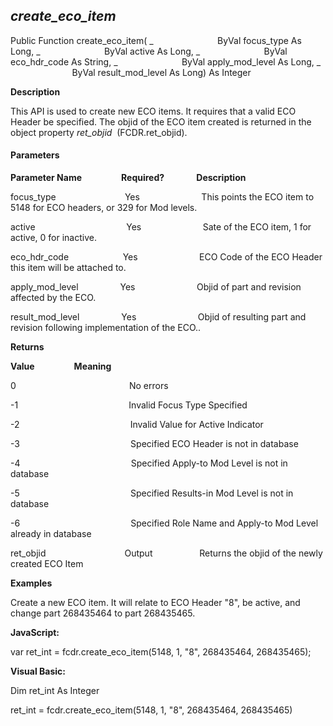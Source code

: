 _create_eco_item_
-------------------

Public Function create_eco_item( _
                         ByVal focus_type As Long, _
                         ByVal active As Long, _
                         ByVal eco_hdr_code As String, _
                         ByVal apply_mod_level As Long, _
                         ByVal result_mod_level As Long) As Integer

**Description**

This API is used to create new ECO items. It requires that a valid ECO Header be specified. The objid of the ECO item created is returned in the object property _ret_objid_  (FCDR.ret_objid).

#### Parameters
**Parameter Name**                **Required?**             **Description**

focus_type                            Yes                         This points the ECO item to 5148 for ECO headers, or 329 for Mod levels.

active                                     Yes                         Sate of the ECO item, 1 for active, 0 for inactive.

eco_hdr_code                      Yes                         ECO Code of the ECO Header this item will be attached to.

apply_mod_level                 Yes                         Objid of part and revision affected by the ECO.

result_mod_level                 Yes                         Objid of resulting part and revision following implementation of the ECO..

**Returns**

**Value**                **Meaning**

0                                              No errors

-1                                             Invalid Focus Type Specified

-2                                             Invalid Value for Active Indicator

-3                                             Specified ECO Header is not in database

-4                                             Specified Apply-to Mod Level is not in database

-5                                             Specified Results-in Mod Level is not in database

-6                                             Specified Role Name and Apply-to Mod Level already in database

ret_objid                                Output                   Returns the objid of the newly created ECO Item

**Examples**

 Create a new ECO item. It will relate to ECO Header "8", be active, and change part 268435464 to part 268435465.

**JavaScript:**

var ret_int = fcdr.create_eco_item(5148, 1, "8", 268435464, 268435465);

**Visual Basic:**

Dim ret_int As Integer

ret_int = fcdr.create_eco_item(5148, 1, "8", 268435464, 268435465)